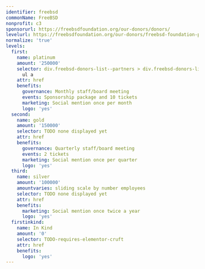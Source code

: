 ```yaml
---
identifier: freebsd
commonName: FreeBSD
nonprofit: c3
sponsorurl: https://freebsdfoundation.org/our-donors/donors/
levelurl: https://freebsdfoundation.org/our-donors/freebsd-foundation-partnership-program/
normalize: 'true'
levels:
  first:
    name: platinum
    amount: '250000'
    selector: div.freebsd-donors-list--partners > div.freebsd-donors-list--level >
      ul a
    attr: href
    benefits:
      governance: Monthly staff/board meeting
      events: Sponsorship package and 10 tickets
      marketing: Social mention once per month
      logo: 'yes'
  second:
    name: gold
    amount: '150000'
    selector: TODO none displayed yet
    attr: href
    benefits:
      governance: Quarterly staff/board meeting
      events: 2 tickets
      marketing: Social mention once per quarter
      logo: 'yes'
  third:
    name: silver
    amount: '100000'
    amountvaries: sliding scale by number employees
    selector: TODO none displayed yet
    attr: href
    benefits:
      marketing: Social mention once twice a year
      logo: 'yes'
  firstinkind:
    name: In Kind
    amount: '0'
    selector: TODO-requires-elementor-cruft
    attr: href
    benefits:
      logo: 'yes'
---
```

